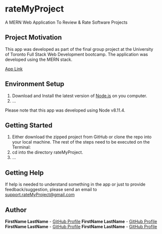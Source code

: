 # rateMyProject
A MERN Web Application To Review & Rate Software Projects

## Project Motivation

This app was developed as part of the final group project at the University of Toronto Full Stack Web Development bootcamp. The application was developed using the MERN stack.

[App Link](https://deploy-app-link.herokuapp.com/)

## Environment Setup
1) Download and Install the latest version of [Node.js](https://nodejs.org/en/download/) on you computer.
2) ...

Please note that this app was developed using Node v8.11.4.

## Getting Started

1) Either download the zipped project from GitHub or clone the repo into your local machine.
The rest of the steps need to be executed on the Terminal:
2) cd into the directory rateMyProject.
3) ...

## Getting Help

If help is needed to understand something in the app or just to provide feedback/suggestion, please send an email to support.rateMyProject@gmail.com

## Author

**FirstName LastName** - [GitHub Profile](https://github.com/username)
**FirstName LastName** - [GitHub Profile](https://github.com/username)
**FirstName LastName** - [GitHub Profile](https://github.com/username)
**FirstName LastName** - [GitHub Profile](https://github.com/username)